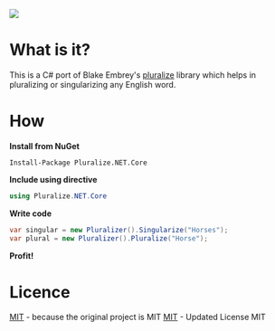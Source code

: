 ![](https://github.com/danrovito/Pluralize.NET.Core/workflows/Main%20Workflow/badge.svg)


# What is it?
This is a C# port of Blake Embrey's [pluralize](https://github.com/blakeembrey/pluralize) library which helps in pluralizing or singularizing any English word.

# How
**Install from NuGet**
```
Install-Package Pluralize.NET.Core
```

**Include using directive**
```C#
using Pluralize.NET.Core
```
**Write code**
```C#
var singular = new Pluralizer().Singularize("Horses");
var plural = new Pluralizer().Pluralize("Horse");
```

**Profit!**

# Licence
[MIT](https://github.com/sarathkcm/Pluralize.NET/blob/master/LICENCE) - because the original project is MIT
[MIT](https://github.com/danrovito/Pluralize.NET.Core/blob/master/LICENCE) - Updated License MIT

